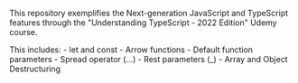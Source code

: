 This repository exemplifies the Next-generation JavaScript and TypeScript features through the "Understanding TypeScript - 2022 Edition" Udemy course.

This includes:
    - let and const
    - Arrow functions
    - Default function parameters
    - Spread operator (...)
    - Rest parameters (_)
    - Array and Object Destructuring